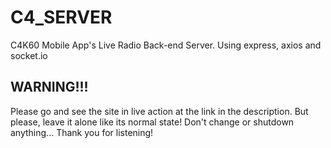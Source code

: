 # C4_SERVER
C4K60 Mobile App's Live Radio Back-end Server. Using express, axios and socket.io

## WARNING!!!
Please go and see the site in live action at the link in the description. But please, leave it alone like its normal state! Don't change or shutdown anything... Thank you for listening!
